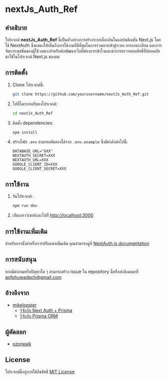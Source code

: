 # nextJs_Auth_Ref

## คำอธิบาย

โปรเจกต์ **nextJs_Auth_Ref** นี้เป็นตัวอย่างการสร้างระบบล็อกอินในแอปพลิเคชัน Next.js โดยใช้ NextAuth ซึ่งแสดงให้เห็นถึงการใช้งานที่ดีที่สุดในการรวมการเข้าสู่ระบบ การลงทะเบียน และการจัดการเซสชันของผู้ใช้ เหมาะสำหรับนักพัฒนาเว็บที่ต้องการเข้าใจและนำการตรวจสอบสิทธิ์ที่ปลอดภัยมาใช้ในโปรเจกต์ Next.js ของตน

## การติดตั้ง

1. Clone โปรเจกต์นี้:
    ```bash
    git clone https://github.com/yourusername/nextJs_Auth_Ref.git
    ```
2. ไปที่ไดเรกทอรีของโปรเจกต์:
    ```bash
    cd nextJs_Auth_Ref
    ```
3. ติดตั้ง dependencies:
    ```bash
    npm install
    ```
4. สร้างไฟล์ `.env` สามารถคัดลองได้จาก `.env.example` ซึ่งมีค่าดังต่อไปนี้:
    ```env
    DATABASE_URL="XXX"
    NEXTAUTH_SECRET=XXX
    NEXTAUTH_URL=XXX
    GOOGLE_CLIENT_ID=XXX
    GOOGLE_CLIENT_SECRET=XXX
    ```

## การใช้งาน

1. รันโปรเจกต์:
    ```bash
    npm run dev
    ```
2. เปิดเบราว์เซอร์และไปที่ [http://localhost:3000](http://localhost:3000)

## การใช้งานเพิ่มเติม

สำหรับการตั้งค่าหรือการปรับแต่งเพิ่มเติม คุณสามารถดูที่ [NextAuth.js documentation](https://next-auth.js.org/getting-started/introduction)

## การสนับสนุน
หากมีคำถามหรือปัญหาใด ๆ สามารถสร้าง issue ใน repository นี้หรือส่งอีเมลมาที่ [aofphuwadech@gmail.com](mailto:aofphuwadech@gmail.com)

## อ้างอิงจาก
- [mikelopster](https://mikelopster.dev)
  - [รู้จักกับ Next Auth + Prisma](https://mikelopster.dev/posts/next-auth-basic)
  - [รู้จักกับ Prisma ORM](https://mikelopster.dev/posts/next-prisma/)

## ผู้คัดลอก
- [ozoneaik](https://github.com/ozoneaik)

## License

โปรเจกต์นี้อยู่ภายใต้ลิขสิทธิ์ [MIT License](LICENSE)
